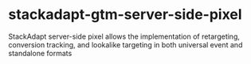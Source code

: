 # stackadapt-gtm-server-side-pixel
StackAdapt server-side pixel allows the implementation of retargeting, conversion tracking, and lookalike targeting in both universal event and standalone formats
